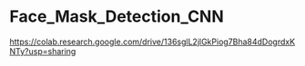# Face_Mask_Detection_CNN

https://colab.research.google.com/drive/136sglL2jlGkPiog7Bha84dDogrdxKNTy?usp=sharing
